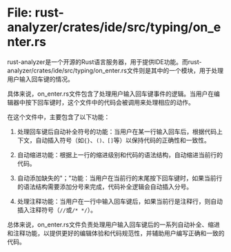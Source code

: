 # File: rust-analyzer/crates/ide/src/typing/on_enter.rs

rust-analyzer是一个开源的Rust语言服务器，用于提供IDE功能。而rust-analyzer/crates/ide/src/typing/on_enter.rs文件则是其中的一个模块，用于处理用户输入回车键的情况。

具体来说，on_enter.rs文件包含了处理用户输入回车键事件的逻辑。当用户在编辑器中按下回车键时，这个文件中的代码会被调用来处理相应的动作。

在这个文件中，主要包含了以下功能：

1. 处理回车键后自动补全符号的功能：当用户在某一行输入回车后，根据代码上下文，自动插入符号（如`{}`、`()、[]`等）以保持代码的正确性和一致性。

2. 自动缩进功能：根据上一行的缩进级别和代码的语法结构，自动缩进当前行的代码。

3. 自动添加缺失的"；"功能：当用户在当前行的末尾按下回车键时，如果当前行的语法结构需要添加分号来完成，代码补全逻辑会自动插入分号。

4. 处理注释功能：当用户在一行中输入回车键后，如果当前行是注释行，则自动插入注释符号（`//`或`/* */`）。

总体来说，on_enter.rs文件负责处理用户输入回车键后的一系列自动补全、缩进和注释功能，以提供更好的编辑体验和代码规范性，并辅助用户编写正确和一致的代码。

